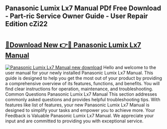 ## Panasonic Lumix Lx7 Manual PDf Free Download - Part-ric Service Owner Guide - User Repair Edition cZi22

# <h2><a href="http://cf1213.oget.top/?id=Panasonic+Lumix+Lx7+Manual">🔗Download New 👉🔴 Panasonic Lumix Lx7 Manual</a></h2>

[![Panasonic Lumix Lx7 Manual new download](https://i.imgur.com/5g1atiW.png)](http://cf1213.oget.top/?id=Panasonic+Lumix+Lx7+Manual)
Hello and welcome to the user manual for your newly installed Panasonic Lumix Lx7 Manual. This guide is designed to help you get the most out of your product by providing a comprehensive overview of its features, functions, and benefits. You will find clear instructions for operation, maintenance, and troubleshooting. Common Questions Panasonic Lumix Lx7 Manual This section addresses commonly asked questions and provides helpful troubleshooting tips. With features like list of features, your new Panasonic Lumix Lx7 Manual is designed to simplify your tasks and empower you to achieve more. Your Feedback is Valuable Panasonic Lumix Lx7 Manual. We appreciate your input and are committed to providing you with exceptional service.
